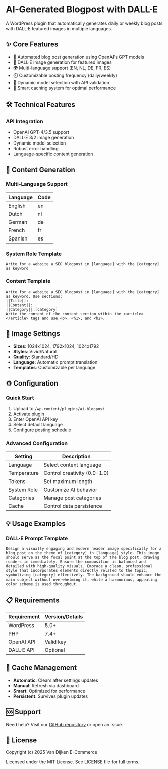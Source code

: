 # AI-Generated Blogpost with DALL·E

A WordPress plugin that automatically generates daily or weekly blog posts with DALL·E featured images in multiple languages.

## ✨ Core Features

- 🤖 Automated blog post generation using OpenAI's GPT models
- 🎨 DALL·E image generation for featured images
- 🌍 Multi-language support (EN, NL, DE, FR, ES)
- ⏱️ Customizable posting frequency (daily/weekly)
- 🎯 Dynamic model selection with API validation
- 💾 Smart caching system for optimal performance

## 🛠️ Technical Features

### API Integration
- OpenAI GPT-4/3.5 support
- DALL·E 3/2 image generation
- Dynamic model selection
- Robust error handling
- Language-specific content generation

## 📝 Content Generation

### Multi-Language Support
| Language | Code |
|----------|------|
| English  | en   |
| Dutch    | nl   |
| German   | de   |
| French   | fr   |
| Spanish  | es   |

### System Role Template
```text
Write for a website a SEO blogpost in [language] with the [category] as keyword
```

### Content Template
```text
Write for a website a SEO blogpost in [language] with the [category] as keyword. Use sections:
||Title||:
||Content||:
||Category||:[category]
Write the content of the content section within the <article></article> tags and use <p>, <h1>, and <h2>.
```

## 🎨 Image Settings
- **Sizes**: 1024x1024, 1792x1024, 1024x1792
- **Styles**: Vivid/Natural
- **Quality**: Standard/HD
- **Language**: Automatic prompt translation
- **Templates**: Customizable per language

## ⚙️ Configuration

### Quick Start
1. Upload to `/wp-content/plugins/ai-blogpost`
2. Activate plugin
3. Enter OpenAI API key
4. Select default language
5. Configure posting schedule

### Advanced Configuration
| Setting | Description |
|---------|-------------|
| Language | Select content language |
| Temperature | Control creativity (0.0-1.0) |
| Tokens | Set maximum length |
| System Role | Customize AI behavior |
| Categories | Manage post categories |
| Cache | Control data persistence |

## 💡 Usage Examples

### DALL·E Prompt Template
```text
Design a visually engaging and modern header image specifically for a blog post on the theme of [category] in [language] style. This image should serve as the focal point at the top of the blog post, drawing readers in immediately. Ensure the composition is balanced and detailed with high-quality visuals. Embrace a clean, professional style that incorporates elements directly related to the topic, symbolizing [category] effectively. The background should enhance the main subject without overwhelming it, while a harmonious, appealing color scheme is used throughout.
```

## 📋 Requirements

| Requirement | Version/Details |
|-------------|----------------|
| WordPress | 5.0+ |
| PHP | 7.4+ |
| OpenAI API | Valid key |
| DALL·E API | Optional |

## 🔄 Cache Management

- **Automatic**: Clears after settings updates
- **Manual**: Refresh via dashboard
- **Smart**: Optimized for performance
- **Persistent**: Survives plugin updates

## 🆘 Support

Need help? Visit our [GitHub repository](https://github.com/vdecommerce/AI-Blogpost) or open an issue.

## 📄 License

Copyright (c) 2025 Van Dijken E-Commerce

Licensed under the MIT License. See LICENSE file for full terms.